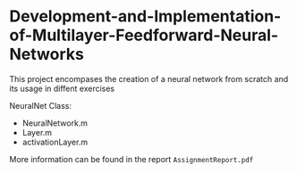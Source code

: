 # Development-and-Implementation-of-Multilayer-Feedforward-Neural-Networks

This project encompases the creation of a neural network from scratch and its usage in diffent exercises

NeuralNet Class:
- NeuralNetwork.m
- Layer.m
- activationLayer.m

More information can be found in the report `AssignmentReport.pdf`
